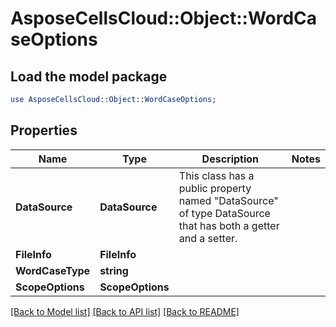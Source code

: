 # AsposeCellsCloud::Object::WordCaseOptions 

## Load the model package
```perl
use AsposeCellsCloud::Object::WordCaseOptions;
```

## Properties
Name | Type | Description | Notes
------------ | ------------- | ------------- | -------------
**DataSource** | **DataSource** | This class has a public property named "DataSource" of type DataSource that has both a getter and a setter.             |
**FileInfo** | **FileInfo** |  |
**WordCaseType** | **string** |  |
**ScopeOptions** | **ScopeOptions** |  |  

[[Back to Model list]](../README.md#documentation-for-models) [[Back to API list]](../README.md#documentation-for-api-endpoints) [[Back to README]](../README.md)

